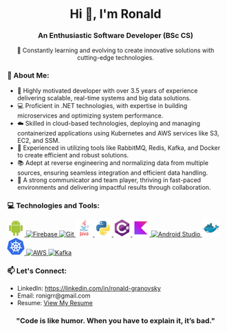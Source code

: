 <h1 align="center">Hi 👋, I'm Ronald</h1>
<h3 align="center">An Enthusiastic Software Developer (BSc CS)</h3>

<p align="center">🌱 Constantly learning and evolving to create innovative solutions with cutting-edge technologies.</p>

<h3 align="left">🚀 About Me:</h3>
<ul>
  <li>🎯 Highly motivated developer with over 3.5 years of experience delivering scalable, real-time systems and big data solutions.</li>
  <li>💻 Proficient in .NET technologies, with expertise in building microservices and optimizing system performance.</li>
  <li>☁️ Skilled in cloud-based technologies, deploying and managing containerized applications using Kubernetes and AWS services like S3, EC2, and SSM.</li>
  <li>🔧 Experienced in utilizing tools like RabbitMQ, Redis, Kafka, and Docker to create efficient and robust solutions.</li>
  <li>📚 Adept at reverse engineering and normalizing data from multiple sources, ensuring seamless integration and efficient data handling.</li>
  <li>🤝 A strong communicator and team player, thriving in fast-paced environments and delivering impactful results through collaboration.</li>
</ul>

<h3 align="left">💻 Technologies and Tools:</h3>
<p align="left">
  <a href="https://developer.android.com/" target="_blank"> <img src="https://raw.githubusercontent.com/devicons/devicon/master/icons/android/android-original.svg" alt="Android" width="40" height="40"/> </a>
  <a href="https://firebase.google.com/" target="_blank"> <img src="https://www.vectorlogo.zone/logos/firebase/firebase-icon.svg" alt="Firebase" width="40" height="40"/> </a>
  <a href="https://git-scm.com/" target="_blank"> <img src="https://www.vectorlogo.zone/logos/git-scm/git-scm-icon.svg" alt="Git" width="40" height="40"/> </a>
  <a href="https://www.java.com" target="_blank"> <img src="https://raw.githubusercontent.com/devicons/devicon/master/icons/java/java-original-wordmark.svg" alt="Java" width="40" height="40"/> </a>
  <a href="https://www.python.org" target="_blank"> <img src="https://raw.githubusercontent.com/devicons/devicon/master/icons/python/python-original.svg" alt="Python" width="40" height="40"/> </a>
  <a href="https://docs.microsoft.com/en-us/dotnet/csharp/" target="_blank"> <img src="https://raw.githubusercontent.com/devicons/devicon/master/icons/csharp/csharp-original.svg" alt="C#" width="40" height="40"/> </a>
  <a href="https://kotlinlang.org/" target="_blank"> <img src="https://raw.githubusercontent.com/devicons/devicon/master/icons/kotlin/kotlin-original.svg" alt="Kotlin" width="40" height="40"/> </a>
  <a href="https://developer.android.com/studio" target="_blank"> <img src="https://1.bp.blogspot.com/-LgTa-xDiknI/X4EflN56boI/AAAAAAAAPuk/24YyKnqiGkwRS9-_9suPKkfsAwO4wHYEgCLcBGAsYHQ/s0/image9.png" alt="Android Studio" width="40" height="40"/> </a>
  <a href="https://www.docker.com/" target="_blank"> <img src="https://raw.githubusercontent.com/devicons/devicon/master/icons/docker/docker-original.svg" alt="Docker" width="40" height="40"/> </a>
  <a href="https://kubernetes.io/" target="_blank"> <img src="https://raw.githubusercontent.com/devicons/devicon/master/icons/kubernetes/kubernetes-plain.svg" alt="Kubernetes" width="40" height="40"/> </a>
  <a href="https://aws.amazon.com/" target="_blank"> <img src="https://upload.wikimedia.org/wikipedia/commons/9/93/Amazon_Web_Services_Logo.svg" alt="AWS" width="40" height="40"/> </a>
  <a href="https://kafka.apache.org/" target="_blank"> <img src="https://www.svgrepo.com/show/353950/kafka.svg" alt="Kafka" width="40" height="40"/> </a>
</p>

<h3 align="left">📫 Let's Connect:</h3>
<ul>
  <li>LinkedIn: <a href="https://linkedin.com/in/ronald-granovsky">https://linkedin.com/in/ronald-granovsky</a></li>
  <li>Email: ronigrr@gmail.com</li>
  <li>Resume: <a href="https://drive.google.com/file/d/1VpGimw1bUm41g0HC_Ps51mGPZj498tM0/view?usp=sharing" target="_blank">View My Resume</a></li>
</ul>

<h3 align="center">"Code is like humor. When you have to explain it, it’s bad."</h3>
